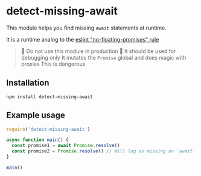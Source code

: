 # detect-missing-await

This module helps you find missing `await` statements at runtime.

It is a runtime analog to the [eslint "no-floating-promises" rule](https://github.com/typescript-eslint/typescript-eslint/blob/master/packages/eslint-plugin/docs/rules/no-floating-promises.md)

> 🚨 Do not use this module in production 🚨
> It should be used for debugging only
> It mutates the `Promise` global and does magic with proxies
> This is dangerous

## Installation

`npm install detect-missing-await`

## Example usage

```js
require('detect-missing-await')

async function main() {
  const promise1 = await Promise.resolve()
  const promise2 = Promise.resolve() // Will log as missing an `await` statement
}

main()
```
